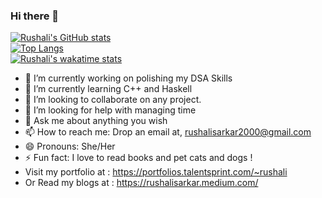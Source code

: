 ### Hi there 👋
[![Rushali's GitHub stats](https://github-readme-stats.vercel.app/api?username=Rushali-Sarkar&show_icons=true&theme=radical)](https://github.com/Rushali-Sarkar/github-readme-stats)
<br>
[![Top Langs](https://github-readme-stats.vercel.app/api/top-langs/?username=Rushali-Sarkar&theme=radical&layout=compact)](https://github.com/Rushali-Sarkar/github-readme-stats)
<br>
[![Rushali's wakatime stats](https://github-readme-stats.vercel.app/api/wakatime?username=RushaliSarkar&layout=compact&theme=radical)](https://github.com/Rushali-Sarkar/github-readme-stats)
<br>

- 🔭 I’m currently working on polishing my DSA Skills
- 🌱 I’m currently learning C++ and Haskell
- 👯 I’m looking to collaborate on any project.
- 🤔 I’m looking for help with managing time
- 💬 Ask me about anything you wish
- 📫 How to reach me: Drop an email at, rushalisarkar2000@gmail.com
- 😄 Pronouns: She/Her
- ⚡ Fun fact: I love to read books and pet cats and dogs !
- Visit my portfolio at : https://portfolios.talentsprint.com/~rushali
- Or Read my blogs at : https://rushalisarkar.medium.com/


